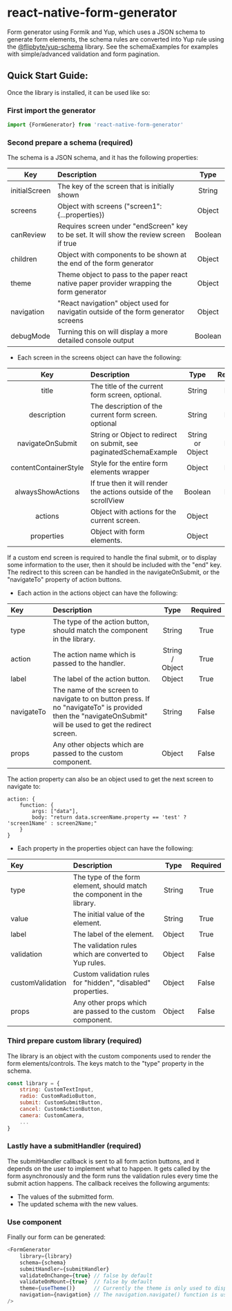 # react-native-form-generator
Form generator using Formik and Yup, which uses a JSON schema to generate form elements, the schema rules are converted into Yup rule using the [@flipbyte/yup-schema](https://github.com/flipbyte/yup-schema) library. See the schemaExamples for examples with simple/advanced validation and form pagination.

## Quick Start Guide:
Once the library is installed, it can be used like so:

### First import the generator
```javascript
import {FormGenerator} from 'react-native-form-generator'
```

### Second prepare a schema (required)
The schema is a JSON schema, and it has the following properties:

Key  | Description | Type
---- | :----------- | :--------:
initialScreen | The key of the screen that is initially shown    														| String
screens       | Object with screens ("screen1": {...properties}) 														| Object
canReview	  | Requires screen under "endScreen" key to be set. It will show the review screen if true	| Boolean		| Boolean
children	  | Object with components to be shown at the end of the form generator										| Object
theme		  | Theme object to pass to the paper react native paper provider wrapping the form generator				| Object
navigation	  | "React navigation" object used for navigatin outside of the form generator screens						| Object
debugMode	  | Turning this on will display a more detailed console output												| Boolean


- Each screen in the screens object can have the following:

Key                   | Description  | Type               | Required
:-------------------: | :----------- | :----------------: | :------:
title                 | The title of the current form screen, optional.                    											| String           	| False
description           | The description of the current form screen. optional               											| String           	| False
navigateOnSubmit      | String or Object to redirect on submit, see paginatedSchemaExample											| String or Object 	| False
contentContainerStyle | Style for the entire form elements wrapper 																	| Object           	| False
alwaysShowActions     | If true then it will render the actions outside of the scrollView  											| Boolean          	| False
actions               | Object with actions for the current screen. 																| Object           	| True
properties            | Object with form elements. 																					| Object 			| True

If a custom end screen is required to handle the final submit, or to display some information to the user, then it should be included with the "end" key. The redirect to this screen can be handled in the navigateOnSubmit, or the "navigateTo" property of action buttons. 


- Each action in the actions object can have the following:

Key         | Description   | Type       | Required
:---------- | :------------ | :--------: | :------:
type   		| The type of the action button, should match the component in the library. | String | True
action 		| The action name which is passed to the handler. 							| String / Object | True
label  		| The label of the action button. 																					| Object | True
navigateTo 	| The name of the screen to navigate to on button press. If no "navigateTo" is provided then the "navigateOnSubmit" will be used to get the redirect screen. | String | False
props  		| Any other objects which are passed to the custom component. 							| Object | False

The action property can also be an object used to get the next screen to navigate to:
```
action: {
	function: {
		args: ["data"],
		body: "return data.screenName.property == 'test' ? 'screen1Name' : screen2Name;"
	}
}
```

- Each property in the properties object can have the following:

Key               | Description  | Type       | Required
:---------------- | :----------- | :--------: | :------:
type              | The type of the form element, should match the component in the library.  | String | True
value             | The initial value of the element.                                         | String | True
label             | The label of the element.                                                 | Object | True
validation        | The validation rules which are converted to Yup rules.                    | Object | False
customValidation  | Custom validation rules for "hidden", "disabled" properties.              | Object | False
props             | Any other props which are passed to the custom component.                 | Object | False

### Third prepare custom library (required)
The library is an object with the custom components used to render the form elements/controls. The keys match to the "type" property in the schema.

```javascript
const library = {
	string: CustomTextInput,
	radio: CustomRadioButton,
	submit: CustomSubmitButton,
	cancel: CustomActionButton,
	camera: CustomCamera,
	...
}
```

### Lastly have a submitHandler (required)
The submitHandler callback is sent to all form action buttons, and it depends on the user to implement what to happen. It gets called by the form asynchronously and the form runs the validation rules every time the submit action happens. The callback receives the following arguments:
- The values of the submitted form.
- The updated schema with the new values.

### Use <FormGenerator /> component
Finally our form can be generated:

```javascript
<FormGenerator 
	library={library}
	schema={schema}
	submitHandler={submitHandler}
	validateOnChange={true} // false by default
	validateOnMount={true} 	// false by default
	theme={useTheme()}      // Currently the theme is only used to display errors when the components are missing from the library
	navigation={navigation} // The navigation.navigate() function is used when a screen is not found in the schema.
/>
```



